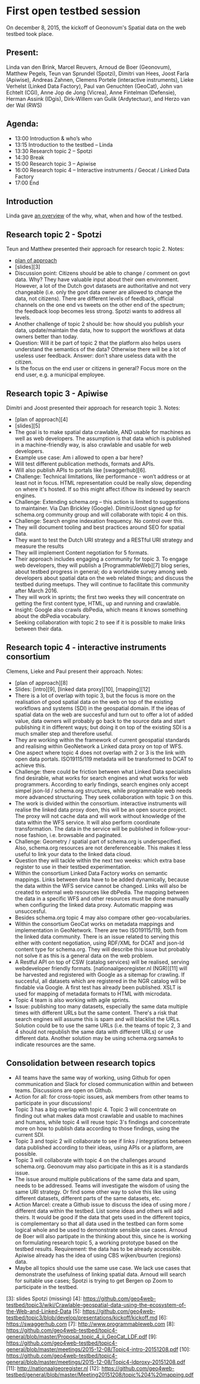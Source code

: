 # First open testbed session

On december 8, 2015, the kickoff of Geonovum's Spatial data on the web testbed took place. 

## Present: 

Linda van den Brink, Marcel Reuvers, Arnoud de Boer (Geonovum), Matthew Pegels, Teun van Sprundel (Spotzi), Dimitri van Hees, Joost Farla (Apiwise), Andreas Zahnen, Clemens Portele (interactive instruments), Lieke Verhelst (Linked Data Factory), Paul van Genuchten (GeoCat), John	van Echtelt	(CGI), Anne Jop	de Jong	(Vicrea), Anne	Fintelman	(Defensie), Herman 	Assink (IDgis), Dirk-Willem	van Gulik (Ardytectuur), and Herzo	van der Wal (RWS)

## Agenda: 
- 13:00 Introduction & who’s who
- 13:15 Introduction to the testbed – Linda
- 13:30 Research topic 2 – Spotzi
- 14:30 Break
- 15:00 Research topic 3 – Apiwise
- 16:00 Research topic 4 – Interactive instruments / Geocat / Linked Data Factory
- 17:00 End

## Introduction

Linda gave [an overview][1] of the why, what, when and how of the testbed. 

## Research topic 2 - Spotzi

Teun and Matthew presented their approach for research topic 2. Notes: 

- [plan of approach][2]
- [slides][3]
- Discussion point: Citizens should be able to change / comment on govt data. Why? They have valuable input about their own environment. However, a lot of the Dutch govt datasets are authoritative and not very changeable (i.e. only the govt data owner are allowed to change the data, not citizens). There are different levels of feedback, official channels on the one end vs tweets on the other end of the spectrum; the feedback loop becomes less strong. Spotzi wants to address all levels.
-	Another challenge of topic 2 should be: how should you publish your data, update/maintain the data, how to support the workflows at data owners better than today. 
- Question: Will it be part of topic 2 that the platform also helps users understand the semantics of the data? Otherwise there will be a lot of useless user feedback. Answer: don’t share useless data with the citizen.
- Is the focus on the end user or citizens in general? Focus more on the end user, e.g. a municipal employee.

## Research topic 3 - Apiwise
Dimitri and Joost presented their approach for research topic 3. Notes: 

- [plan of approach][4]
- [slides][5]
- The goal is to make spatial data crawlable, AND usable for machines as well as web developers. The assumption is that data which is published in a machine-friendly way, is also crawlable and usable for web developers.  
- Example use case: Am i allowed to open a bar here?
- Will test different publication methods, formats and APIs. 
- Will also publish APIs to portals like [swaggerhub][6].
- Challenge: Technical limitations, like performance - won’t address or at least not in focus. HTML representation could be really slow, depending on where it's hosted. If so this might affect if/how its indexed by search engines. 
- Challenge: Extending schema.org – this action is limited to suggestions to maintainer. Via Dan Brickley (Google). Dimitri/Joost signed up for schema.org community group and will collaborate with topic 4 on this.
- Challenge: Search engine indexation frequency. No control over this.
- They will document tooling and best practices around SEO for spatial data.
- They want to test the	Dutch URI strategy and a RESTful URI strategy and measure the results
- They will implement Content negotiation for 5 formats.
- Their approach includes engaging a community for topic 3. To engage web developers, they will publish a [ProgrammableWeb][7] blog series, about testbed progress in general; do a worldwide survey among web developers about spatial data on the web related things; and discuss the testbed during meetups. They will continue to facilitate this community after March 2016. 
- They will work in sprints; the first two weeks they will concentrate on getting the first content type, HTML, up and running and crawlable. 
- Insight: Google also crawls dbPedia, which means it knows something about the dbPedia vocabulary.  
- Seeking collaboration with topic 2 to see if it is possible to make links between their data. 

## Research topic 4 - interactive instruments consortium
Clemens, Lieke and Paul present their approach. Notes: 

- [plan of approach][8]
- Slides: [intro][9], [linked data proxy][10], [mapping][12]
- There is a lot of overlap with topic 3, but the focus is more on the realisation of good spatial data on the web on top of the existing workflows and systems (SDI) in the geospatial domain. If the ideas of spatial data on the web are succesful and turn out to offer a lot of added value, data owners will probably go back to the source data and start publishing it in different ways; but doing it on top of the existing SDI is a much smaller step and therefore useful.  
- They are working within the framework of current geospatial standards and realising within GeoNetwork a Linked data proxy on top of WFS. 
- One aspect where topic 4 does not overlap with 2 or 3 is the link with open data portals. ISO19115/119 metadata will be transformed to DCAT to achieve this.
- Challenge: there could be friction between what Linked Data specialists find desirable, what works for search engines and what works for web programmers. According to early findings, search engines only accept simpel json-ld / schema.org structures, while programmable web needs more advanced structuring. They seek collaboration with topic 3 on this. 
- The work is divided within the consortium. interactive instruments will realise the linked data proxy doen, this will be an open source project. The proxy will not cache data and will work without knowledge of the data within the WFS service. It will also perform coordinate transformation. The data in the service will be published in follow-your-nose fashion, i.e. browsable and paginated.
- Challenge: Geometry / spatial part of schema.org is underspecified. Also, schema.org resources are not dereferenceable. This makes it less useful to link your data to the linked data cloud. 
- Question they will tackle within the next two weeks: which extra base register to use in their testbed experimentation. 
- Within the consortium Linked Data Factory works on semantic mappings. Links between data have to be added dynamically, because the data within the WFS service cannot be changed. Links will also be created to external web resources like dbPedia. The mapping between the data in a specific WFS and other resources must be done manually when configuring the linked data proxy. Automatic mapping was unsuccesful. 
- Besides schema.org topic 4 may also compare other geo-vocabularies. 
- Within the consortium GeoCat works on	metadata mappings and implementation in GeoNetwork. There are two ISO19115/119, both from the linked data community. There is an issue related to serving this either with content negotiation, using RDF/XML for DCAT and json-ld content type for schema.org. They will describe this issue but probably not solve it as this is a general data on the web problem.  
- A Restful API on top of CSW (catalog services) will be realised, serving webdeveloper friendly formats. [nationaalgeoregister.nl (NGR)][11] will be harvested and registered with Google as a sitemap for crawling. If succesful, all datasets which are registered in the NGR catalog will be findable via Google. A first test has already been published. XSLT is used for mapping of metadata formats to HTML with microdata.
- Topic 4 team is also working with agile sprints. 
- Issue: publishing too many datasets, especially the same data multiple times with different URLs but the same content. There's a risk that search engines will assume this is spam and will blacklist the URLs. Solution could be to use the same URLs (i.e. the teams of topic 2, 3 and 4 should not republish the same data with different URLs) or use different data. Another solution may be using schema.org:sameAs to indicate resources are the same. 

## Consolidation between research topics
-	All teams have the same way of working, using Github for open communication and Slack for closed communication within and between teams. Discussions are open on Github. 
- Action for all: for cross-topic issues, ask members from other teams to participate in your discussions!
-	Topic 3 has a big overlap with topic 4. Topic 3 will concentrate on finding out what makes data most crawlable and usable to machines and humans, while topic 4 will reuse topic 3's findings and concentrate more on how to publish data according to those findings, using the current SDI.
-	Topic 3 and topic 2 will collaborate to see if links / integrations between data published according to their ideas, using APIs or a platform, are possible. 
-	Topic 3 will collaborate with topic 4 on the challenges around schema.org. Geonovum may also participate in this as it is a standards issue.
-	The issue around multiple publications of the same data and spam, needs to be addressed. Teams will investigate the wisdom of using the same URI strategy. Or find some other way to solve this like using different datasets, different parts of the same datasets, etc. 
- Action Marcel: create a Github issue to discuss the idea of using more / different data within the testbed. List some ideas and others will add theirs. It would be good if the data that gets used in the different topics, is complementary so that all data used in the testbed can form some logical whole and be used to demonstrate sensible use cases. Arnoud de Boer will also partipate in the thinking about this, since he is working on formulating research topic 5, a working prototype based on the testbed results. Requirement: the data has to be already accessible. Apiwise already has the idea of using CBS wijken/buurten (regions) data.  
-	Maybe all topics should use the same use case. We lack use cases that demonstrate the usefulness of linking spatial data. Arnoud will search for suitable use cases; Spotzi is trying to get Bergen op Zoom to participate in the testbed. 

[1]: https://github.com/geo4web-testbed/general/blob/master/Meeting20151208/IntroductionLinda.pdf
[2]: https://github.com/geo4web-testbed/topic2/blob/master/proposal_topic_2
[3]: slides Spotzi (missing)
[4]: https://github.com/geo4web-testbed/topic3/wiki/Crawlable-geospatial-data-using-the-ecosystem-of-the-Web-and-Linked-Data
[5]: https://github.com/geo4web-testbed/topic3/blob/develop/presentations/kickoff/kickoff.md
[6]: https://swaggerhub.com
[7]: http://www.programmableweb.com
[8]: https://github.com/geo4web-testbed/topic4-general/blob/master/Proposal_topic_4_ii_GeoCat_LDF.pdf
[9]: https://github.com/geo4web-testbed/topic4-general/blob/master/meetings/2015-12-08/Topic4-intro-20151208.pdf
[10]: https://github.com/geo4web-testbed/topic4-general/blob/master/meetings/2015-12-08/Topic4-ldproxy-20151208.pdf
[11]: http://nationaalgeoregister.nl
[12]: https://github.com/geo4web-testbed/general/blob/master/Meeting20151208/topic%204%20mapping.pdf
